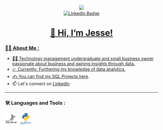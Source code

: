 <div id="header" align="center">
  <img src="https://media.giphy.com/media/M9gbBd9nbDrOTu1Mqx/giphy.gif" width="100"/>
  <div id="badges">
  <a href="https://www.linkedin.com/in/jessecomo/">
    <img src="https://img.shields.io/badge/LinkedIn-blue?style=for-the-badge&logo=linkedin&logoColor=white" alt="LinkedIn Badge"/>
  </div>
    <h1>👋 Hi, I’m Jesse!</h1>
</div>

### 👨‍💻 About Me :
- 👨‍🎓 Technology management undergraduate and small business owner passionate about business and gaining insights through data.
- 💹 Currently: Furthering my knowledge of data analytics.
- ✍ You can find my SQL Projects [here](https://github.com/Jessecomo/SQL-Portfolio-Projects).
- 📫 Let's connect on [LinkedIn](https://www.linkedin.com/in/jessecomo/)

---

### 🛠 Languages and Tools :
<div>
  <img src="https://github.com/devicons/devicon/blob/master/icons/microsoftsqlserver/microsoftsqlserver-plain-wordmark.svg" title="Java" alt="Java" width="40" height="40"/>&nbsp;
  <img src="https://github.com/devicons/devicon/blob/master/icons/python/python-original-wordmark.svg" title="Java" alt="Java" width="40" height="40"/>&nbsp;
</div>
